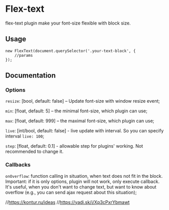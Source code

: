 # Flex-text
flex-text plugin make your font-size flexible with block size.

## Usage
```javasscript
new FlexText(document.querySelector('.your-text-block', {
    //params
});
```

## Documentation
### Options
`resize`: [bool, default: false] – Update font-size with window resize event;

`min`: [float, default: 5] – the minimal font-size, which plugin can use;

`max`: [float, default: 999] – the maximal font-size, which plugin can use;

`live`: [int/bool, default: false] - live update with interval. So you can specify interval `live: 100`;

`step`: [float, default: 0.1] - allowable step for plugins' working. Not recommended to change it.

### Callbacks
`onOverflow`: function calling in situation, when text does not fit in the block. Important: if it is only options, plugin will not work, only execute callback.
It's useful, when you don't want to change text, but want to know about overflow (e.g., you can send ajax request about this situation);

//https://kontur.ru/ideas
//https://yadi.sk/i/Xp3cPxrYbmawt
